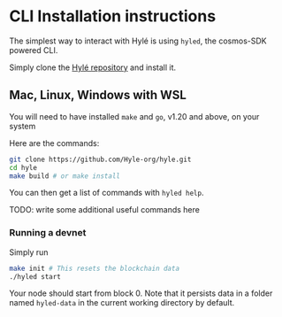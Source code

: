 # CLI Installation instructions

The simplest way to interact with Hylé is using `hyled`, the cosmos-SDK powered CLI.

Simply clone the [Hylé repository](https://github.com/Hyle-org/hyle) and install it.

## Mac, Linux, Windows with WSL

You will need to have installed `make` and `go`, v1.20 and above, on your system

Here are the commands:
```bash
git clone https://github.com/Hyle-org/hyle.git
cd hyle
make build # or make install
```

You can then get a list of commands with `hyled help`.

TODO: write some additional useful commands here

### Running a devnet

Simply run
```bash
make init # This resets the blockchain data
./hyled start
```
Your node should start from block 0. Note that it persists data in a folder named `hyled-data` in the current working directory by default.
